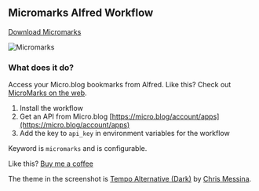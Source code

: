 ## Micromarks Alfred Workflow

[Download Micromarks](https://github.com/rknightuk/alfred-workflows/raw/main/workflows/micromarks/micromarks.alfredworkflow)

![Micromarks](src/screenshot.png)

### What does it do?

Access your Micro.blog bookmarks from Alfred. Like this? Check out [MicroMarks on the web](https://micromarks.rknight.me).

1. Install the workflow
2. Get an API from Micro.blog [https://micro.blog/account/apps](https://micro.blog/account/apps)
3. Add the key to `api_key` in environment variables for the workflow

Keyword is `micromarks` and is configurable.

Like this? [Buy me a coffee](https://www.buymeacoffee.com/rknightuk)

The theme in the screenshot is [Tempo Alternative (Dark)](https://github.com/chrismessina/alfred-theme-tempo#tempo-alternative-dark) by [Chris Messina](https://github.com/chrismessina).
